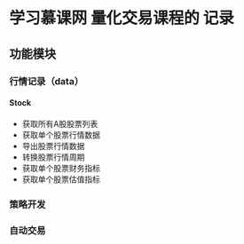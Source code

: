 # 学习慕课网 量化交易课程的 记录

## 功能模块

### 行情记录（data）
#### Stock
- 获取所有A股股票列表
- 获取单个股票行情数据
- 导出股票行情数据
- 转换股票行情周期
- 获取单个股票财务指标
- 获取单个股票估值指标

### 策略开发

### 自动交易

